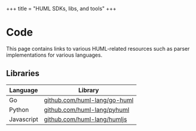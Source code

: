 +++
title = "HUML SDKs, libs, and tools"
+++

# Code

This page contains links to various HUML-related resources such as parser implementations for various languages.

## Libraries

| Language | Library                      |
|----------|------------------------------|
| Go       | [github.com/huml-lang/go-huml](https://github.com/huml-lang/go-huml) |
| Python   | [github.com/huml-lang/pyhuml](github.com/huml-lang/pyhuml)  |
| Javascript   | [github.com/huml-lang/humljs](github.com/huml-lang/humljs)  |
